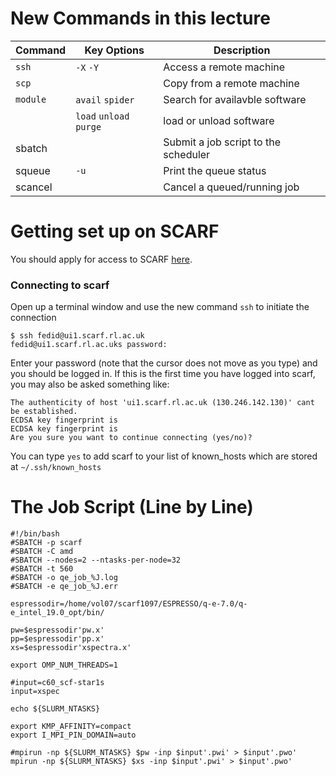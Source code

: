 
# New Commands in this lecture

| Command | Key Options | Description |
| ------- | ----------- | ----------- |
| <code>ssh</code>    | <code>-X</code> <code>-Y</code>                          | Access a remote machine |
| <code>scp</code>    |                                                          | Copy from a remote machine |
| <code>module</code> | <code>avail</code> <code>spider</code>                   | Search for availavble software |
|                     | <code>load</code> <code>unload</code> <code>purge</code> | load or unload software |
| sbatch              |                                                          | Submit a job script to the scheduler |
| squeue              | <code>-u</code>                                          | Print the queue status |
| scancel             |                                                          | Cancel a queued/running job |


# Getting set up on SCARF

You should apply for access to SCARF [here](https://www.scarf.rl.ac.uk/registration.html).

### Connecting to scarf

Open up a terminal window and use the new command <code>ssh</code> to initiate the connection

    $ ssh fedid@ui1.scarf.rl.ac.uk
    fedid@ui1.scarf.rl.ac.uks password:

Enter your password (note that the cursor does not move as you type) and you should be logged in.
If this is the first time you have logged into scarf, you may also be asked something like:

    The authenticity of host 'ui1.scarf.rl.ac.uk (130.246.142.130)' cant be established.
    ECDSA key fingerprint is 
    ECDSA key fingerprint is 
    Are you sure you want to continue connecting (yes/no)?

You can type <code>yes</code> to add scarf to your list of known_hosts which are stored at <code>~/.ssh/known_hosts</code>

# The Job Script (Line by Line)

    #!/bin/bash
    #SBATCH -p scarf
    #SBATCH -C amd
    #SBATCH --nodes=2 --ntasks-per-node=32 
    #SBATCH -t 560
    #SBATCH -o qe_job_%J.log
    #SBATCH -e qe_job_%J.err
    
    espressodir=/home/vol07/scarf1097/ESPRESSO/q-e-7.0/q-e_intel_19.0_opt/bin/
    
    pw=$espressodir'pw.x'
    pp=$espressodir'pp.x'
    xs=$espressodir'xspectra.x'
    
    export OMP_NUM_THREADS=1
    
    #input=c60_scf-star1s
    input=xspec
    
    echo ${SLURM_NTASKS}
    
    export KMP_AFFINITY=compact
    export I_MPI_PIN_DOMAIN=auto
    
    #mpirun -np ${SLURM_NTASKS} $pw -inp $input'.pwi' > $input'.pwo'
    mpirun -np ${SLURM_NTASKS} $xs -inp $input'.pwi' > $input'.pwo'

